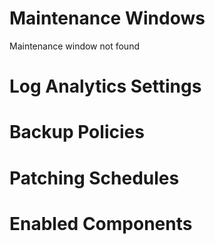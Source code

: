 # Maintenance Windows
Maintenance window not found
# Log Analytics Settings
# Backup Policies
# Patching Schedules
# Enabled Components
